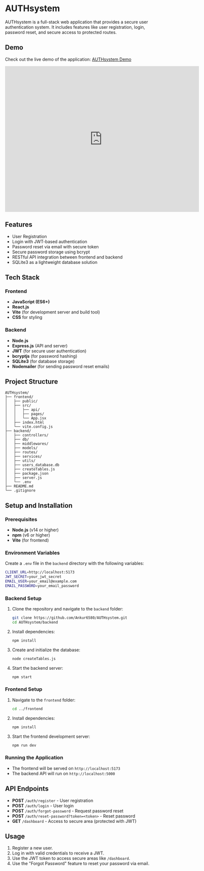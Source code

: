 # AUTHsystem

AUTHsystem is a full-stack web application that provides a secure user authentication system. It includes features like user registration, login, password reset, and secure access to protected routes.

## Demo

Check out the live demo of the application: [AUTHsystem Demo](https://authsystem-iota.vercel.app/)


<iframe width="640" height="480" src="https://www.youtube.com/embed/eryfMBWO4fE" title="AUTHsystem demonstration" frameborder="0" allow="accelerometer; autoplay; clipboard-write; encrypted-media; gyroscope; picture-in-picture; web-share" referrerpolicy="strict-origin-when-cross-origin" allowfullscreen></iframe>


## Features

- User Registration
- Login with JWT-based authentication
- Password reset via email with secure token
- Secure password storage using bcrypt
- RESTful API integration between frontend and backend
- SQLite3 as a lightweight database solution

## Tech Stack

### Frontend

- **JavaScript (ES6+)**
- **React.js**
- **Vite** (for development server and build tool)
- **CSS** for styling

### Backend

- **Node.js**
- **Express.js** (API and server)
- **JWT** (for secure user authentication)
- **bcryptjs** (for password hashing)
- **SQLite3** (for database storage)
- **Nodemailer** (for sending password reset emails)

## Project Structure

```
AUTHsystem/
├── frontend/
│   ├── public/
│   ├── src/
│   │   ├── api/
│   │   ├── pages/
│   │   └── App.jsx
│   ├── index.html
│   └── vite.config.js
├── backend/
│   ├── controllers/
│   ├── db/
│   ├── middlewares/
│   ├── models/
│   ├── routes/
│   ├── services/
│   ├── utils/
│   ├── users_database.db
│   ├── createTables.js
│   ├── package.json
│   ├── server.js
│   └── .env
├── README.md
└── .gitignore
```

## Setup and Installation

### Prerequisites

- **Node.js** (v14 or higher)
- **npm** (v6 or higher)
- **Vite** (for frontend)

### Environment Variables

Create a `.env` file in the `backend` directory with the following variables:

```bash
CLIENT_URL=http://localhost:5173
JWT_SECRET=your_jwt_secret
EMAIL_USER=your_email@example.com
EMAIL_PASSWORD=your_email_password
```

### Backend Setup

1. Clone the repository and navigate to the `backend` folder:

   ```bash
   git clone https://github.com/Ankur6580/AUTHsystem.git
   cd AUTHsystem/backend
   ```

2. Install dependencies:

   ```bash
   npm install
   ```

3. Create and initialize the database:

   ```bash
   node createTables.js
   ```

4. Start the backend server:

   ```bash
   npm start
   ```

### Frontend Setup

1. Navigate to the `frontend` folder:

   ```bash
   cd ../frontend
   ```

2. Install dependencies:

   ```bash
   npm install
   ```

3. Start the frontend development server:

   ```bash
   npm run dev
   ```

### Running the Application

- The frontend will be served on `http://localhost:5173`
- The backend API will run on `http://localhost:5000`

## API Endpoints

- **POST** `/auth/register` - User registration
- **POST** `/auth/login` - User login
- **POST** `/auth/forgot-password` - Request password reset
- **POST** `/auth/reset-password?token=<token>` - Reset password
- **GET** `/dashboard` - Access to secure area (protected with JWT)

## Usage

1. Register a new user.
2. Log in with valid credentials to receive a JWT.
3. Use the JWT token to access secure areas like `/dashboard`.
4. Use the "Forgot Password" feature to reset your password via email.
